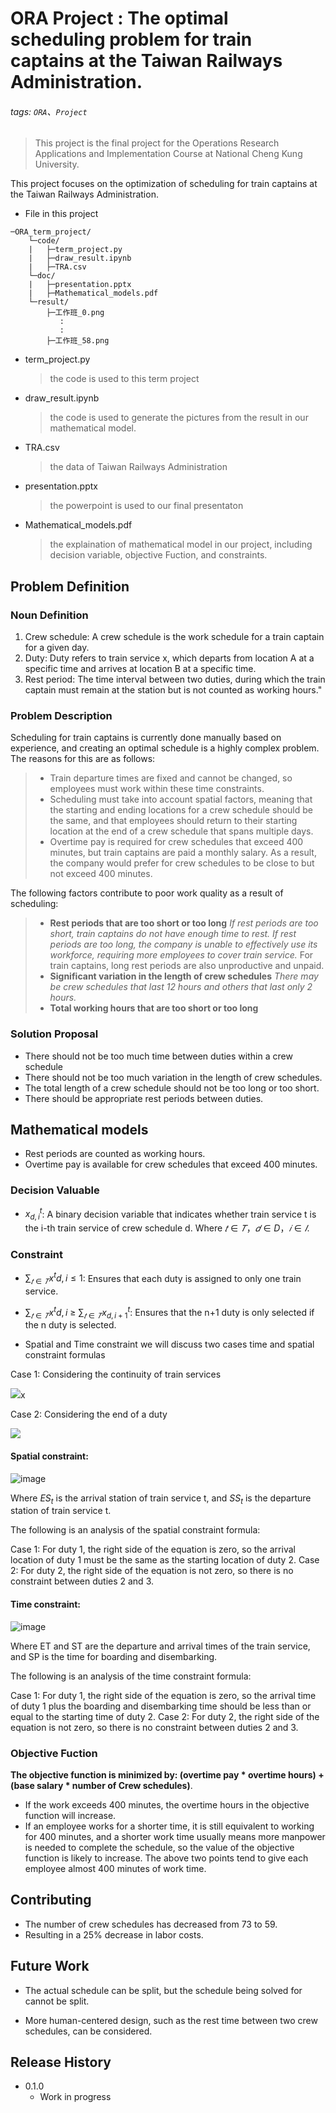 # ORA Project : The optimal scheduling problem for train captains at the Taiwan Railways Administration.
###### tags: `ORA`、`Project`

> This project is the final project for the Operations Research Applications and Implementation Course at National Cheng Kung University.

This project focuses on the optimization of scheduling for train captains at the Taiwan Railways Administration.


- File in this project
```
─ORA_term_project/
    └─code/
    |   ├─term_project.py
    |   ├─draw_result.ipynb
    |   ├─TRA.csv 
    └─doc/    
    |   ├─presentation.pptx
    |   ├─Mathematical_models.pdf
    └─result/
        ├─工作班_0.png 
           :
           :
        ├─工作班_58.png 
```
- term_project.py
    > the code is used to this term project
- draw_result.ipynb
    > the code is used to generate the pictures from the result in our mathematical model.
- TRA.csv
    > the data of Taiwan Railways Administration
- presentation.pptx
    > the powerpoint is used to our final presentaton
- Mathematical_models.pdf
    > the explaination of mathematical model in our project, including decision variable, objective Fuction, and constraints. 
## Problem Definition

### Noun Definition
1. Crew schedule: A crew schedule is the work schedule for a train captain for a given day.
2. Duty: Duty refers to train service x, which departs from location A at a specific time and arrives at location B at a specific time.
3. Rest period: The time interval between two duties, during which the train captain must remain at the station but is not counted as working hours."

### Problem Description

Scheduling for train captains is currently done manually based on experience, and creating an optimal schedule is a highly complex problem. The reasons for this are as follows:

>- Train departure times are fixed and cannot be changed, so employees must work within these time constraints.
>- Scheduling must take into account spatial factors, meaning that the starting and ending locations for a crew schedule should be the same, and that employees should return to their starting location at the end of a crew schedule that spans multiple days.
>- Overtime pay is required for crew schedules that exceed 400 minutes, but train captains are paid a monthly salary. As a result, the company would prefer for crew schedules to be close to but not exceed 400 minutes.

The following factors contribute to poor work quality as a result of scheduling:

> - **Rest periods that are too short or too long**
>*If rest periods are too short, train captains do not have enough time to rest.
If rest periods are too long, the company is unable to effectively use its workforce, requiring more employees to cover train service.*
For train captains, long rest periods are also unproductive and unpaid.
> - **Significant variation in the length of crew schedules**
*There may be crew schedules that last 12 hours and others that last only 2 hours.*
>- **Total working hours that are too short or too long**

### Solution Proposal

- There should not be too much time between duties within a crew schedule
- There should not be too much variation in the length of crew schedules.
- The total length of a crew schedule should not be too long or too short.
- There should be appropriate rest periods between duties.


## Mathematical models
- Rest periods are counted as working hours.
- Overtime pay is available for crew schedules that exceed 400 minutes.

### Decision Valuable

- $x^{t}_{d,i}$: A binary decision variable that indicates whether train service t is the i-th train service of crew schedule d.
Where $𝑡∈𝑇，𝑑∈D，𝑖∈𝐼$.



### Constraint

- $\sum_{𝑡∈𝑇}{x^{t}{d,i}\le 1}$: Ensures that each duty is assigned to only one train service.

-  $\sum_{𝑡∈𝑇}{x^{t}{d,i}}$ $\ge$ $\sum_{𝑡∈𝑇}{x^{t}_{d,i+1}}$: Ensures that the n+1 duty is only selected if the n duty is selected.

- Spatial and Time constraint
we will discuss two cases time and spatial constraint formulas

Case 1: Considering the continuity of train services

![](https://playlab.computing.ncku.edu.tw:3001/uploads/upload_74579f0c9e211ae77a10719766b9cee6.png)x

Case 2: Considering the end of a duty

![](https://playlab.computing.ncku.edu.tw:3001/uploads/upload_d7d76b72e6318e66ac127c6248298b11.png)

#### Spatial constraint: 

![image](https://user-images.githubusercontent.com/83536674/211263677-401e68ff-7b88-4d8c-af71-b1db4305b5de.png)



Where $ES_t$ is the arrival station of train service t, and $SS_t$ is the departure station of train service t.

The following is an analysis of the spatial constraint formula:

Case 1: For duty 1, the right side of the equation is zero, so the arrival location of duty 1 must be the same as the starting location of duty 2.
Case 2: For duty 2, the right side of the equation is not zero, so there is no constraint between duties 2 and 3.

#### Time constraint: 

![image](https://user-images.githubusercontent.com/83536674/211263820-78564915-de01-4600-a6e7-743e3e6eba9b.png)

Where ET and ST are the departure and arrival times of the train service, and SP is the time for boarding and disembarking.

The following is an analysis of the time constraint formula:

Case 1: For duty 1, the right side of the equation is zero, so the arrival time of duty 1 plus the boarding and disembarking time should be less than or equal to the starting time of duty 2.
Case 2: For duty 2, the right side of the equation is not zero, so there is no constraint between duties 2 and 3.





### Objective Fuction

**The objective function is minimized by: (overtime pay * overtime hours) + (base salary * number of Crew schedules)**.
- If the work exceeds 400 minutes, the overtime hours in the objective function will increase. 
- If an employee works for a shorter time, it is still equivalent to working for 400 minutes, and a shorter work time usually means more manpower is needed to complete the schedule, so the value of the objective function is likely to increase. The above two points tend to give each employee almost 400 minutes of work time.


## Contributing 

- The number of crew schedules has decreased from 73 to 59.
- Resulting in a 25% decrease in labor costs.

## Future Work

- The actual schedule can be split, but the schedule being solved for cannot be split.

- More human-centered design, such as the rest time between two crew schedules, can be considered.


## Release History

* 0.1.0
    * Work in progress



